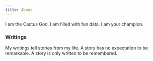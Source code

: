 ```yaml
---
title: About
---
```

I am the Cactus God. I am filled with fun data. I am your champion.

### Writings
My writings tell stories from my life. A story has no expectation to be remarkable. A story is only written to be remembered.
